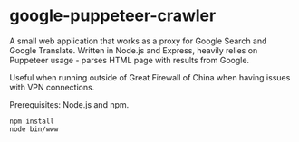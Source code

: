 # google-puppeteer-crawler

A small web application that works as a proxy for Google Search and Google Translate. Written in Node.js and Express, heavily relies on Puppeteer usage - parses HTML page with results from Google.

Useful when running outside of Great Firewall of China when having issues with VPN connections.

Prerequisites: Node.js and npm.

```
npm install
node bin/www
```
